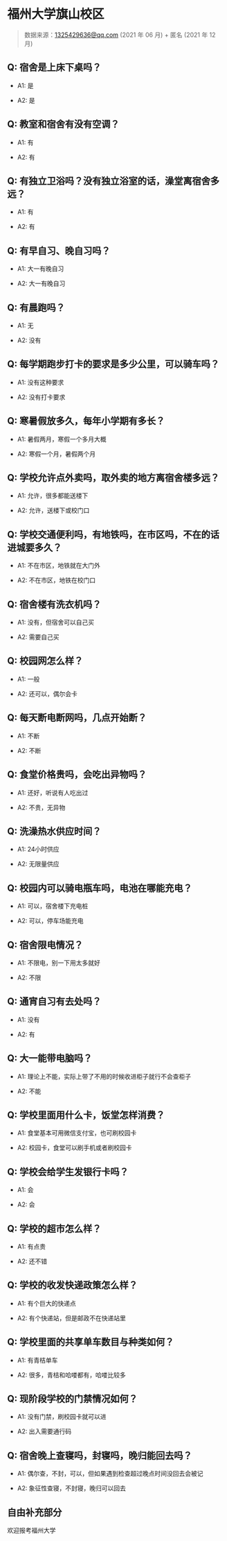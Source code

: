 # 福州大学旗山校区

> 数据来源：1325429636@qq.com (2021 年 06 月) + 匿名 (2021 年 12 月)

## Q: 宿舍是上床下桌吗？

- A1: 是

- A2: 是

## Q: 教室和宿舍有没有空调？

- A1: 有

- A2: 有

## Q: 有独立卫浴吗？没有独立浴室的话，澡堂离宿舍多远？

- A1: 有

- A2: 有

## Q: 有早自习、晚自习吗？

- A1: 大一有晚自习

- A2: 大一有晚自习

## Q: 有晨跑吗？

- A1: 无

- A2: 没有

## Q: 每学期跑步打卡的要求是多少公里，可以骑车吗？

- A1: 没有这种要求

- A2: 没有打卡要求

## Q: 寒暑假放多久，每年小学期有多长？

- A1: 暑假两月，寒假一个多月大概

- A2: 寒假一个月，暑假两个月

## Q: 学校允许点外卖吗，取外卖的地方离宿舍楼多远？

- A1: 允许，很多都能送楼下

- A2: 允许，送楼下或校门口

## Q: 学校交通便利吗，有地铁吗，在市区吗，不在的话进城要多久？

- A1: 不在市区，地铁就在大门外

- A2: 不在市区，地铁在校门口

## Q: 宿舍楼有洗衣机吗？

- A1: 没有，但宿舍可以自己买

- A2: 需要自己买

## Q: 校园网怎么样？

- A1: 一般

- A2: 还可以，偶尔会卡

## Q: 每天断电断网吗，几点开始断？

- A1: 不断

- A2: 不断

## Q: 食堂价格贵吗，会吃出异物吗？

- A1: 还好，听说有人吃出过

- A2: 不贵，无异物

## Q: 洗澡热水供应时间？

- A1: 24小时供应

- A2: 无限量供应

## Q: 校园内可以骑电瓶车吗，电池在哪能充电？

- A1: 可以，宿舍楼下充电桩

- A2: 可以，停车场能充电

## Q: 宿舍限电情况？

- A1: 不限电，别一下用太多就好

- A2: 不限

## Q: 通宵自习有去处吗？

- A1: 没有

- A2: 有

## Q: 大一能带电脑吗？

- A1: 理论上不能，实际上带了不用的时候收进柜子就行不会查柜子

- A2: 不能

## Q: 学校里面用什么卡，饭堂怎样消费？

- A1: 食堂基本可用微信支付宝，也可刷校园卡

- A2: 校园卡，食堂可以刷手机或者刷校园卡

## Q: 学校会给学生发银行卡吗？

- A1: 会

- A2: 会

## Q: 学校的超市怎么样？

- A1: 有点贵

- A2: 还不错

## Q: 学校的收发快递政策怎么样？

- A1: 有个巨大的快递点

- A2: 有个快递站，但是邮政不在快递站里

## Q: 学校里面的共享单车数目与种类如何？

- A1: 有青桔单车

- A2: 很多，青桔和哈喽都有，哈喽比较多

## Q: 现阶段学校的门禁情况如何？

- A1: 没有门禁，刷校园卡就可以进

- A2: 出入需要通行码

## Q: 宿舍晚上查寝吗，封寝吗，晚归能回去吗？

- A1: 偶尔查，不封，可以，但如果遇到检查超过晚点时间没回去会被记

- A2: 象征性查寝，不封寝，晚归可以回去

## 自由补充部分

欢迎报考福州大学
